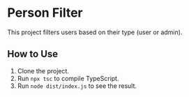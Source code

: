 # Person Filter

This project filters users based on their type (user or admin).

## How to Use

1. Clone the project.
2. Run `npx tsc` to compile TypeScript.
3. Run `node dist/index.js` to see the result.